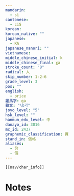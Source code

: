 ```yaml
---
mandarin:
  - sì
cantonese:
  - ci5
korean:
korean_native: ""
japanese:
  - KA
japanese_nanori: ""
vietnamese:
middle_chinese_initial: k
middle_chinese_final: ɣa
stroke_count: "8"
radical: 人
skip_number: 1-2-6
grade_level: 3
pos: ""
english:
  - price
羅馬字: ga
韓文: "\b가"
joyo_level: "5"
hsk_level: ""
hanmun_edu_level: 中
danayo_id: 3016
mc_id: 2437
graphemic_classification: 賈
stand_in: 価格
aliases:
  - 价
  - 價
---
```

```meta-bind-embed
[[nav/char_info]]
```

# Notes
